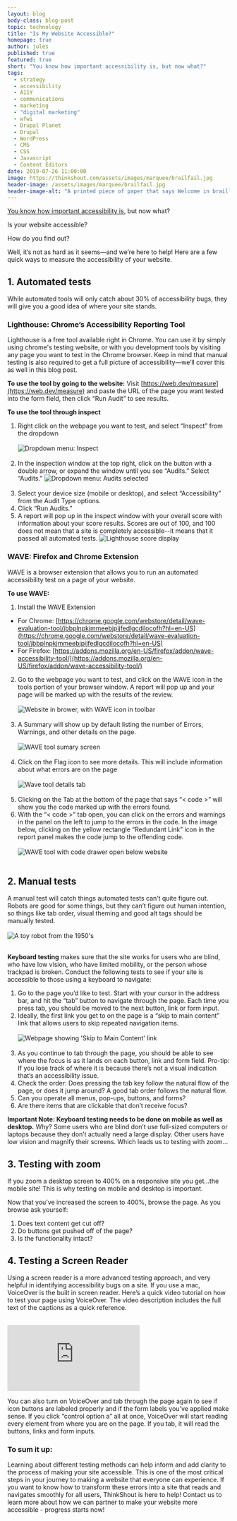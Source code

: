 ```yaml
---
layout: blog
body-class: blog-post
topic: technology
title: "Is My Website Accessible?"
homepage: true
author: jules
published: true
featured: true
short: "You know how important accessibility is, but now what?"
tags:
  - strategy
  - accessibility
  - A11Y
  - communications
  - marketing
  - "digital marketing"
  - wfwi
  - Drupal Planet
  - Drupal
  - WordPress
  - CMS
  - CSS
  - Javascript
  - Content Editors
date: 2019-07-26 11:00:00
image: https://thinkshout.com/assets/images/marquee/brailfail.jpg
header-image: /assets/images/marquee/brailfail.jpg
header-image-alt: "A printed piece of paper that says Welcome in braille"
---
```

[You know how important accessibility is](https://thinkshout.com/blog/2018/05/Space-for-Empathy/), but now what?

Is your website accessible?

How do you find out?

Well, it’s not as hard as it seems&mdash;and we’re here to help! Here are a few quick ways to measure the accessibility of your website.

## 1. Automated tests

While automated tools will only catch about 30% of accessibility bugs, they will give you a good idea of where your site stands.

### Lighthouse: Chrome’s Accessibility Reporting Tool
Lighthouse is a free tool available right in Chrome. You can use it by simply using chrome's testing website, or with you development tools by visiting any page you want to test in the Chrome browser. Keep in mind that manual testing is also required to get a full picture of accessibility&mdash;we’ll cover this as well in this blog post.

**To use the tool by going to the website:**
Visit [https://web.dev/measure](https://web.dev/measure) and paste the URL of the page you want tested into the form field, then click “Run Audit” to see results.

**To use the tool through inspect**

1. Right click on the webpage you want to test, and select “Inspect” from the dropdown<br><br>
![Dropdown menu: Inspect](/assets/images/blog/a11y.1.png)<br><br>
2. In the inspection window at the top right, click on the button with a double arrow, or expand the window until you see “Audits.” Select “Audits.”
![Dropdown menu: Audits selected](/assets/images/blog/a11y.2.png)<br><br>
3. Select your device size (mobile or desktop), and select “Accessibility” from the Audit Type options.
4. Click “Run Audits.”
5. A report will pop up in the inspect window with your overall score with information about your score results. Scores are out of 100, and 100 does not mean that a site is completely accessible--it means that it passed all automated tests.
![Lighthouse score display](/assets/images/blog/a11y.3.png)


### WAVE: Firefox and Chrome Extension
WAVE is a browser extension that allows you to run an automated accessibility test on a page of your website.

**To use WAVE:**
1. Install the WAVE Extension
  - For Chrome: [https://chrome.google.com/webstore/detail/wave-evaluation-tool/jbbplnpkjmmeebjpijfedlgcdilocofh?hl=en-US](https://chrome.google.com/webstore/detail/wave-evaluation-tool/jbbplnpkjmmeebjpijfedlgcdilocofh?hl=en-US)
  - For Firefox: [https://addons.mozilla.org/en-US/firefox/addon/wave-accessibility-tool/](https://addons.mozilla.org/en-US/firefox/addon/wave-accessibility-tool/)
2. Go to the webpage you want to test, and click on the WAVE icon in the tools portion of your browser window. A report will pop up and your page will be marked up with the results of the review.<br><br>
![Website in brower, with WAVE icon in toolbar](/assets/images/blog/a11y.4.png)<br><br>
3. A Summary will show up by default listing the number of Errors, Warnings, and other details on the page.<br><br>
![WAVE tool sumary screen](/assets/images/blog/a11y.5.png)<br><br>
4. Click on the Flag icon to see more details. This will include information about what errors are on the page<br><br>
![Wave tool details tab](/assets/images/blog/a11y.6.png)<br><br>
5. Clicking on the Tab at the bottom of the page that says “< code >” will show you the code marked up with the errors found.
6. With the “< code >” tab open, you can click on the errors and warnings in the panel on the left to jump to the errors in the code. In the image below, clicking on the yellow rectangle “Redundant Link” icon in the report panel makes the code jump to the offending code.<br><br>
![WAVE tool with code drawer open below website](/assets/images/blog/a11y.7.png)<br><br>


## 2. Manual tests

A manual test will catch things automated tests can’t quite figure out. Robots are good for some things, but they can’t figure out human intention, so things like tab order, visual theming and good alt tags should be manually tested.<br><br>
![A toy robot from the 1950's](/assets/images/blog/a11y.8.jpg)<br><br>

**Keyboard testing** makes sure that the site works for users who are blind, who have low vision, who have limited mobility, or the person whose trackpad is broken. Conduct the following tests to see if your site is accessible to those using a keyboard to navigate:

1. Go to the page you’d like to test. Start with your cursor in the address bar, and hit the “tab” button to navigate through the page. Each time you press tab, you should be moved to the next button, link or form input.
2. Ideally, the first link you get to on the page is a “skip to main content” link that allows users to skip repeated navigation items.<br><br>
![Webpage showing 'Skip to Main Content' link](/assets/images/blog/a11y.9.png)<br><br>
3. As you continue to tab through the page, you should be able to see where the focus is as it lands on each button, link and form field. Pro-tip: If you lose track of where it is because there’s not a visual indication that’s an accessibility issue.
4. Check the order: Does pressing the tab key follow the natural flow of the page, or does it jump around? A good tab order follows the natural flow.
5. Can you operate all menus, pop-ups, buttons, and forms?
6. Are there items that are clickable that don’t receive focus?

**Important Note: Keyboard testing needs to be done on mobile as well as desktop.** Why? Some users who are blind don’t use full-sized computers or laptops because they don’t actually need a large display. Other users have low vision and magnify their screens. Which leads us to testing with zoom...

## 3. Testing with zoom

If you zoom a desktop screen to 400% on a responsive site you get...the mobile site! This is why testing on mobile and desktop is important.

Now that you’ve increased the screen to 400%, browse the page. As you browse ask yourself:

1. Does text content get cut off?
2. Do buttons get pushed off of the page?
3. Is the functionality intact?

## 4. Testing a Screen Reader
Using a screen reader is a more advanced testing approach, and very helpful in identifying accessibility bugs on a site. If you use a mac, VoiceOver is the built in screen reader. Here’s a quick video tutorial on how to test your page using VoiceOver. The video description includes the full text of the captions as a quick reference.<br><br>

<iframe title="Mac screenreader 101 for QA and Development" frameborder="0" scrolling="no" marginheight="0" marginwidth="0" type="text/html" src="https://www.youtube.com/embed/gXp3MLYOWb0?autoplay=0&fs=0&iv_load_policy=3&showinfo=0&rel=0&cc_load_policy=0&start=0&end=0"></iframe><br>

You can also turn on VoiceOver and tab through the page again to see if icon buttons are labeled properly and if the form labels you’ve applied make sense. If you click “control option a” all at once, VoiceOver will start reading every element from where you are on the page. If you tab, it will read the buttons, links and form inputs.

### To sum it up:

Learning about different testing methods can help inform and add clarity to the process of making your site accessible. This is one of the most critical steps in your journey to making a website that everyone can experience. If you want to know how to transform these errors into a site that reads and navigates smoothly for all users, ThinkShout is here to help! Contact us to learn more about how we can partner to make your website more accessible - progress starts now!
